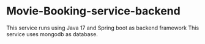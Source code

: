 # Movie-Booking-service-backend

This service runs using Java 17 and Spring boot as backend framework This service uses mongodb as database.
